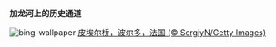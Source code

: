 
**加龙河上的历史通道**

![bing-wallpaper](https://www.bing.com/th?id=OHR.PontBordeaux_ZH-CN7656263575_1920x1080.jpg)
[皮埃尔桥，波尔多，法国 (© SergiyN/Getty Images)](https://www.bing.com/search?q=%E6%B3%A2%E5%B0%94%E5%A4%9A%E7%9A%AE%E5%9F%83%E5%B0%94%E6%A1%A5&amp;form=hpcapt&amp;mkt=zh-cn)
  
